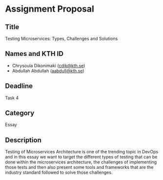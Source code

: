 # Assignment Proposal

## Title

Testing Microservices: Types, Challenges and Solutions

## Names and KTH ID
  - Chrysoula Dikonimaki (cdik@kth.se)
  - Abdullah Abdullah (aabdull@kth.se)

## Deadline

Task 4

## Category

Essay

## Description

Testing of Microservices Architecture is one of the trending topic in DevOps and in this essay we want
to target the different types of testing that can be done within the microservices architecture, the challenges 
of implementing those tests and then also present some tools and frameworks that are the industry standard followed to
solve those challenges.
